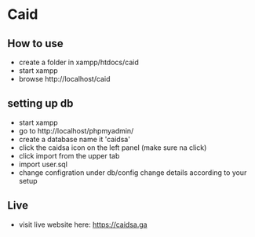 # Caid

## How to use
- create a folder in xampp/htdocs/caid
- start xampp
- browse http://localhost/caid

## setting up db
- start xampp
- go to http://localhost/phpmyadmin/
- create a database name it 'caidsa'
- click the caidsa icon on the left panel (make sure na click)
- click import from the upper tab
- import user.sql
- change configration under db/config change details according to your setup

## Live
- visit live website here: https://caidsa.ga